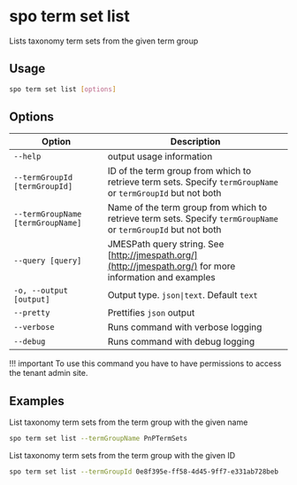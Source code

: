 # spo term set list

Lists taxonomy term sets from the given term group

## Usage

```sh
spo term set list [options]
```

## Options

Option|Description
------|-----------
`--help`|output usage information
`--termGroupId [termGroupId]`|ID of the term group from which to retrieve term sets. Specify `termGroupName` or `termGroupId` but not both
`--termGroupName [termGroupName]`|Name of the term group from which to retrieve term sets. Specify `termGroupName` or `termGroupId` but not both
`--query [query]`|JMESPath query string. See [http://jmespath.org/](http://jmespath.org/) for more information and examples
`-o, --output [output]`|Output type. `json\|text`. Default `text`
`--pretty`|Prettifies `json` output
`--verbose`|Runs command with verbose logging
`--debug`|Runs command with debug logging

!!! important
    To use this command you have to have permissions to access the tenant admin site.

## Examples

List taxonomy term sets from the term group with the given name

```sh
spo term set list --termGroupName PnPTermSets
```

List taxonomy term sets from the term group with the given ID

```sh
spo term set list --termGroupId 0e8f395e-ff58-4d45-9ff7-e331ab728beb
```